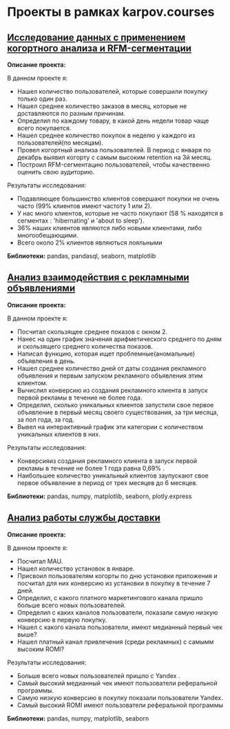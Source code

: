 # Проекты в рамках karpov.courses
## [Исследование данных с применением когортного анализа и RFM-сегментации](https://github.com/KonstantinBykov/karpov.courses-projects/blob/master/cohort%20analysis%20and%20RFM-segmentation.ipynb)
**Описание проекта:**

В данном проекте я:

- Нашел количество пользователей, которые совершили покупку только один раз.
- Нашел среднее количество заказов в месяц, которые не доставляются по разным причинам.
- Определил по каждому товару, в какой день недели товар чаще всего покупается.
- Нашел среднее количество покупок в неделю у каждого из пользователей(по месяцам).
- Провел когортный анализа пользователей. В период с января по декабрь выявил когорту с самым высоким retention на 3й месяц.
- Построил RFM-сегментацию пользователей, чтобы качественно оценить свою аудиторию.

Результаты исследования:  
- Подавляющее большинство клиентов совершают покупки не очень часто (99% клиентов имеют частоту 1 или 2).
- У нас много клиентов, которые не часто покупают (58 % находятся в сегментах : 'hibernating' и 'about to sleep').
- 36% наших клиентов являются либо новыми клиентами, либо многообещающими.
- Всего около 2% клиентов являються лояльными

**Библиотеки:** pandas, pandasql, seaborn, matplotlib

## [Анализ взаимодействия с рекламными объявлениями](https://github.com/KonstantinBykov/karpov.courses-projects/blob/master/analysis%20of%20advertisements.ipynb)
**Описание проекта:**

В данном проекте я:

- Посчитал скользящее среднее показов с окном 2.
- Нанес на один график значения арифметического среднего по дням и скользящего среднего количества показов.
- Написал функцию, которая ищет проблемные(аномальные) объявления в день.
- Нашел среднее количество дней от даты создания рекламного объявления и первым запуском рекламного объявления этим клиентом.
- Вычислил конверсию из создания рекламного клиента в запуск первой рекламы в течение не более года.
- Определил, сколько уникальных клиентов запустили свое первое объявление в первый месяц своего существования, за три месяца, за пол года, за год.
- Вывел на интерактивный график эти категории с количеством уникальных клиентов в них.

Результаты исследования:  
- Конверсияиз создания рекламного клиента в запуск первой рекламы в течение не более 1 года равна 0,69% .
- Наибольшее количество уникальный клиентов заупускают свое первое объявление в период от трех месяцев до 6 месяцев.

**Библиотеки:** pandas, numpy, matplotlib, seaborn, plotly.express

## [Анализ работы службы доставки](https://github.com/KonstantinBykov/karpov.courses-projects/blob/master/delivery%20analysis.ipynb)
**Описание проекта:**

В данном проекте я:

- Посчитал MAU.
- Нашел количество установок в январе.
- Присвоил пользователям когорты по дню установки приложения и посчитал для них конверсию из установки в покупку в течение 7 дней.
- Определил, с какого платного маркетингового канала пришло больше всего новых пользователей.
- Определил с каких каналов пользователи, показали самую низкую конверсию в первую покупку.
- Нашел с какого канала пользователи, имеют медианный первый чек выше?
- Нашел платный канал привлечения (среди рекламных) с самымм высоким ROMI?

Результаты исследования:  
- Больше всего новых пользователей пришло с Yandex .
- Самый высокий медианный чек имеют пользователи реферальной программы.
- Самую низкую конверсию в покупку показали пользователи Yandex.
- Cамый высокий ROMI имеют пользователи реферальной программы

**Библиотеки:** pandas, numpy, matplotlib, seaborn
